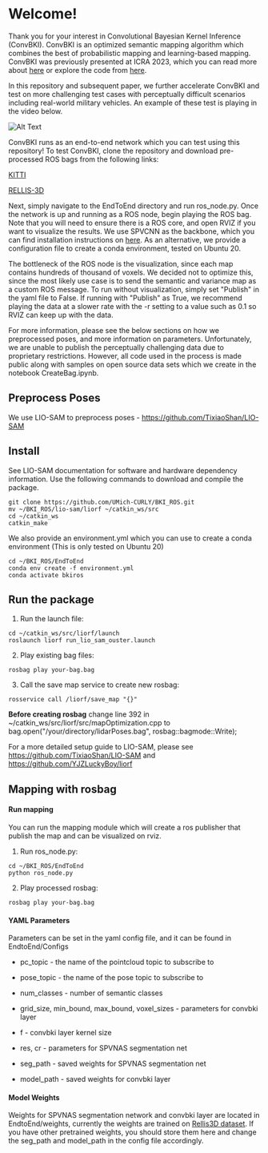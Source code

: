 # Welcome!
Thank you for your interest in Convolutional Bayesian Kernel Inference (ConvBKI).
ConvBKI is an optimized semantic mapping algorithm which combines the best of 
probabilistic mapping and learning-based mapping. ConvBKI was previously presented
at ICRA 2023, which you can read more about [here](https://arxiv.org/abs/2209.10663) or 
explore the code from [here](https://github.com/UMich-CURLY/NeuralBKI). 

In this repository and subsequent paper, we further accelerate ConvBKI and test
on more challenging test cases with perceptually difficult scenarios including
real-world military vehicles. An example of these test is playing in the video below.

![Alt Text](./video.gif)

ConvBKI runs as an end-to-end network which you can test using this repository! To test ConvBKI,
clone the repository and download pre-processed ROS bags from the following links:

[KITTI](https://curly-dataset-public.s3.us-east-2.amazonaws.com/Joey/ConvBKI/Kitti/kitti.bag)

[RELLIS-3D](https://curly-dataset-public.s3.us-east-2.amazonaws.com/Joey/ConvBKI/Rellis/rellis.bag)

Next, simply navigate to the EndToEnd directory and run ros_node.py. Once the 
network is up and running as a ROS node, begin playing the ROS bag. Note that you will need
to ensure there is a ROS core, and open RVIZ if you want to visualize the results.
We use SPVCNN as the backbone, which you can find installation instructions on [here](https://github.com/mit-han-lab/spvnas).
As an alternative, we provide a configuration file to create a conda environment, tested on Ubuntu 20.

The bottleneck of the ROS node is the visualization, since each map contains hundreds
of thousand of voxels. We decided not to optimize this, since the most likely use case is to
send the semantic and variance map as a custom ROS message. To run without visualization,
simply set "Publish" in the yaml file to False. If running with "Publish" as True,
we recommend playing the data at a slower rate with the -r <rate> setting to a value such as 0.1
so RVIZ can keep up with the data. 

For more information, please see the below sections on how we preprocessed poses,
and more information on parameters. Unfortunately, we are unable to publish 
the perceptually challenging data due to proprietary restrictions. However, all code
used in the process is made public along with samples on open source data sets
which we create in the notebook CreateBag.ipynb. 


## Preprocess Poses
We use LIO-SAM to preprocess poses - https://github.com/TixiaoShan/LIO-SAM

  
## Install
See LIO-SAM documentation for software and hardware dependency information.
Use the following commands to download and compile the package.

```
git clone https://github.com/UMich-CURLY/BKI_ROS.git
mv ~/BKI_ROS/lio-sam/liorf ~/catkin_ws/src
cd ~/catkin_ws
catkin_make
```

We also provide an environment.yml which you can use to create a conda environment (This is only tested on Ubuntu 20)
```
cd ~/BKI_ROS/EndToEnd
conda env create -f environment.yml
conda activate bkiros
```

## Run the package

1. Run the launch file:
```
cd ~/catkin_ws/src/liorf/launch
roslaunch liorf run_lio_sam_ouster.launch
```

2. Play existing bag files:
```
rosbag play your-bag.bag
```

3. Call the save map service to create new rosbag:
```
rosservice call /liorf/save_map "{}"
```

**Before creating rosbag** change line 392 in ~/catkin_ws/src/liorf/src/mapOptimization.cpp to bag.open("/your/directory/lidarPoses.bag", rosbag::bagmode::Write);
 
For a more detailed setup guide to LIO-SAM, please see https://github.com/TixiaoShan/LIO-SAM and https://github.com/YJZLuckyBoy/liorf

## Mapping with rosbag

#### Run mapping

You can run the mapping module which will create a ros publisher that publish the map and can be visualized on rviz.

1. Run ros_node.py:
```
cd ~/BKI_ROS/EndToEnd
python ros_node.py
```
2. Play processed rosbag:
```
rosbag play your-bag.bag
```

#### YAML Parameters

Parameters can be set in the yaml config file, and it can be found in EndtoEnd/Configs

* pc_topic - the name of the pointcloud topic to subscribe to
* pose_topic - the name of the pose topic to subscribe to
* num_classes - number of semantic classes

* grid_size, min_bound, max_bound, voxel_sizes - parameters for convbki layer
* f - convbki layer kernel size
* res, cr - parameters for SPVNAS segmentation net
* seg_path - saved weights for SPVNAS segmentation net
* model_path - saved weights for convbki layer

#### Model Weights

Weights for SPVNAS segmentation network and convbki layer are located in EndtoEnd/weights, currently the weights are trained on [Rellis3D dataset](https://github.com/unmannedlab/RELLIS-3D). If you have other pretrained weights, you should store them here and change the seg_path and model_path in the config file accordingly. 


